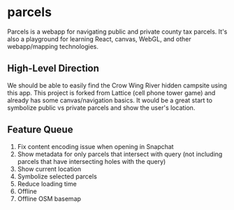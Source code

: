 # parcels

Parcels is a webapp for navigating public and private county tax parcels. It's also a playground for learning React, canvas, WebGL, and other webapp/mapping technologies.

## High-Level Direction

We should be able to easily find the Crow Wing River hidden campsite using this app. This project is forked from Lattice (cell phone tower game) and already has some canvas/navigation basics. It would be a great start to symbolize public vs private parcels and show the user's location.

## Feature Queue

1. Fix content encoding issue when opening in Snapchat
1. Show metadata for only parcels that intersect with query (not including parcels that have intersecting holes with the query)
1. Show current location
1. Symbolize selected parcels
1. Reduce loading time
1. Offline
1. Offline OSM basemap
